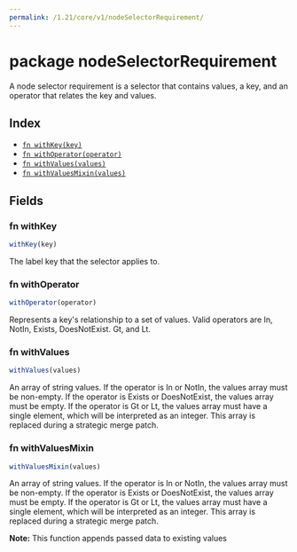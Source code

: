 ```yaml
---
permalink: /1.21/core/v1/nodeSelectorRequirement/
---
```


# package nodeSelectorRequirement

A node selector requirement is a selector that contains values, a key, and an operator that relates the key and values.

## Index

* [`fn withKey(key)`](#fn-withkey)
* [`fn withOperator(operator)`](#fn-withoperator)
* [`fn withValues(values)`](#fn-withvalues)
* [`fn withValuesMixin(values)`](#fn-withvaluesmixin)

## Fields

### fn withKey

```ts
withKey(key)
```

The label key that the selector applies to.

### fn withOperator

```ts
withOperator(operator)
```

Represents a key's relationship to a set of values. Valid operators are In, NotIn, Exists, DoesNotExist. Gt, and Lt.

### fn withValues

```ts
withValues(values)
```

An array of string values. If the operator is In or NotIn, the values array must be non-empty. If the operator is Exists or DoesNotExist, the values array must be empty. If the operator is Gt or Lt, the values array must have a single element, which will be interpreted as an integer. This array is replaced during a strategic merge patch.

### fn withValuesMixin

```ts
withValuesMixin(values)
```

An array of string values. If the operator is In or NotIn, the values array must be non-empty. If the operator is Exists or DoesNotExist, the values array must be empty. If the operator is Gt or Lt, the values array must have a single element, which will be interpreted as an integer. This array is replaced during a strategic merge patch.

**Note:** This function appends passed data to existing values